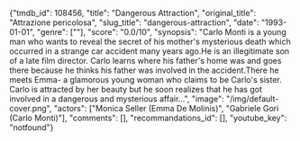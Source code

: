 {"tmdb_id": 108456, "title": "Dangerous Attraction", "original_title": "Attrazione pericolosa", "slug_title": "dangerous-attraction", "date": "1993-01-01", "genre": [""], "score": "0.0/10", "synopsis": "Carlo Monti is a young man who wants to reveal the secret of his mother's mysterious death which occurred in a strange car accident many  years ago.He is an illegitimate son of a late film director. Carlo learns where his father's home was and goes there because he thinks his  father was involved in the accident.There he meets Emma- a glamorous young woman who claims to be Carlo's sister. Carlo is attracted by her beauty but he soon realizes that he has got involved in a dangerous and mysterious affair...", "image": "/img/default-cover.png", "actors": ["Monica Seller (Emma De Molinis)", "Gabriele Gori (Carlo Monti)"], "comments": [], "recommandations_id": [], "youtube_key": "notfound"}